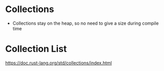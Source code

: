 # Collections
- Collections stay on the heap, so no need to give a size during compile time

# Collection List 
https://doc.rust-lang.org/std/collections/index.html